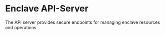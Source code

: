 # Enclave API-Server

The API server provides secure endpoints for managing enclave resources and operations.
